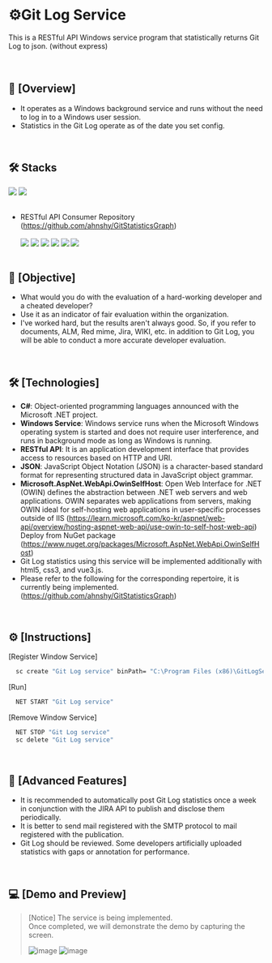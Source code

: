 # ⚙️Git Log Service <br/>
 This is a RESTful API Windows service program that statistically returns Git Log to json. (without express)
<br/>
<br/>
<br/>

## 📢 [Overview]
- It operates as a Windows background service and runs without the need to log in to a Windows user session.
- Statistics in the Git Log operate as of the date you set config.
<br/>

## 🛠️ Stacks
<img src="https://img.shields.io/badge/-C%23-000000?logo=dotnet" /> <img src="https://img.shields.io/badge/JSON-000000?logo=json&logoColor=white" /><br/><br/>

- RESTful API Consumer Repository (https://github.com/ahnshy/GitStatisticsGraph)<br/><br/>
<img src="https://img.shields.io/badge/vue.js-%2335495e.svg?&logo=vuedotjs&logoColor=%234FC08D" /> <img src="https://img.shields.io/badge/Tailwind CSS-06B6D4?logo=Tailwind CSS&logoColor=white"/> <img src="https://img.shields.io/badge/html5-%23E34F26.svg?&logo=html5&logoColor=white" /> <img src="https://img.shields.io/badge/css3-%231572B6.svg?&logo=css3&logoColor=white" /> <img src="https://img.shields.io/badge/JavaScript-F7DF1E?logo=javascript&logoColor=black" /> <img src="https://img.shields.io/badge/Vercel-000000?logo=Vercel&logoColor=white" /><br/><br/>

## 🚩 [Objective]
- What would you do with the evaluation of a hard-working developer and a cheated developer?
- Use it as an indicator of fair evaluation within the organization.
- I've worked hard, but the results aren't always good. So, if you refer to documents, ALM, Red mime, Jira, WIKI, etc. in addition to Git Log, you will be able to conduct a more accurate developer evaluation.
<br/>

## 🛠️ [Technologies]
- **C#**: Object-oriented programming languages announced with the Microsoft .NET project.
- **Windows Service**: Windows service runs when the Microsoft Windows operating system is started and does not require user interference, and runs in background mode as long as Windows is running.
- **RESTful API**: It is an application development interface that provides access to resources based on HTTP and URI.
- **JSON**: JavaScript Object Notation (JSON) is a character-based standard format for representing structured data in JavaScript object grammar.
- **Microsoft.AspNet.WebApi.OwinSelfHost**: Open Web Interface for .NET (OWIN) defines the abstraction between .NET web servers and web applications. OWIN separates web applications from servers, making OWIN ideal for self-hosting web applications in user-specific processes outside of IIS (https://learn.microsoft.com/ko-kr/aspnet/web-api/overview/hosting-aspnet-web-api/use-owin-to-self-host-web-api) <br/>
Deploy from NuGet package (https://www.nuget.org/packages/Microsoft.AspNet.WebApi.OwinSelfHost)
- Git Log statistics using this service will be implemented additionally with html5, css3, and vue3.js.
- Please refer to the following for the corresponding repertoire, it is currently being implemented.(https://github.com/ahnshy/GitStatisticsGraph)
<br/>

## ⚙️ [Instructions]

[Register Window Service]
```bash
  sc create "Git Log service" binPath= "C:\Program Files (x86)\GitLogService\GitLogService.exe"
```

[Run]
```bash
  NET START "Git Log service"
```

[Remove Window Service]
```bash
  NET STOP "Git Log service"
  sc delete "Git Log service"
```
<br/>

## 📌 [Advanced Features]
* It is recommended to automatically post Git Log statistics once a week in conjunction with the JIRA API to publish and disclose them periodically.
* It is better to send mail registered with the SMTP protocol to mail registered with the publication.
* Git Log should be reviewed. Some developers artificially uploaded statistics with gaps or annotation for performance.
<br/>

## 💻 [Demo and Preview]
>
> [Notice]
>The service is being implemented. 
> <br/>
> Once completed, we will demonstrate the demo by capturing the screen.<br/>
>
>![image](https://github.com/user-attachments/assets/264d696d-0c7e-42f5-a0e7-f32ee1db3b1a)
>![image](https://github.com/user-attachments/assets/203c2c5b-8daa-4ff1-b900-f5713c03a634)


<br/>
<br/>
